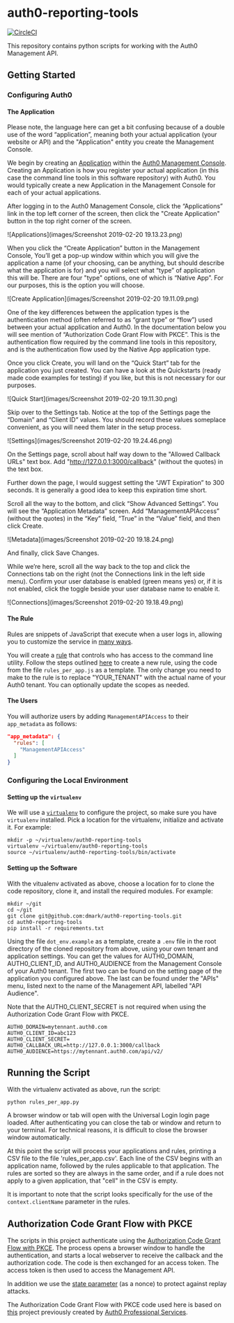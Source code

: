 # auth0-reporting-tools

[![CircleCI](https://circleci.com/gh/dmark/auth0-reporting-tools/tree/master.svg?style=svg)](https://circleci.com/gh/dmark/auth0-reporting-tools/tree/master)

This repository contains python scripts for working with the Auth0 Management API.

## Getting Started

### Configuring Auth0

#### The Application

Please note, the language here can get a bit confusing because of a double use of the word “application”, meaning both your actual application (your website or API) and the "Application" entity you create the Management Console.

We begin by creating an [Application](https://auth0.com/docs/applications) within the [Auth0 Management Console](https://manage.auth0.com/). Creating an Application is how you register your actual application (in this case the command line tools in this software repository) with Auth0. You would typically create a new Application in the Management Console for each of your actual applications.

After logging in to the Auth0 Management Console, click the “Applications” link in the top left corner of the screen, then click the "Create Application" button in the top right corner of the screen.

![Applications](images/Screenshot 2019-02-20 19.13.23.png)

When you click the “Create Application” button in the Management Console, You’ll get a pop-up window within which you will give the application a name (of your choosing, can be anything, but should describe what the application is for) and you will select what “type” of application this will be. There are four "type" options, one of which is “Native App”. For our purposes, this is the option you will choose.

![Create Application](images/Screenshot 2019-02-20 19.11.09.png)

One of the key differences between the application types is the authentication method (often referred to as “grant type” or “flow”) used between your actual application and Auth0. In the documentation below you will see mention of “Authorization Code Grant Flow with PKCE”. This is the authentication flow required by the command line tools in this repository, and is the authentication flow used by the Native App application type.

Once you click Create, you will land on the “Quick Start” tab for the application you just created. You can have a look at the Quickstarts (ready made code examples for testing) if you like, but this is not necessary for our purposes.

![Quick Start](images/Screenshot 2019-02-20 19.11.30.png)

Skip over to the Settings tab. Notice at the top of the Settings page the “Domain” and “Client ID” values. You should record these values someplace convenient, as you will need them later in the setup process.

![Settings](images/Screenshot 2019-02-20 19.24.46.png)

On the Settings page, scroll about half way down to the "Allowed Callback URLs" text box. Add "http://127.0.0.1:3000/callback" (without the quotes) in the text box.

Further down the page, I would suggest setting the “JWT Expiration” to 300 seconds. It is generally a good idea to keep this expiration time short.

Scroll all the way to the bottom, and click “Show Advanced Settings”. You will see the “Application Metadata” screen. Add “ManagementAPIAccess” (without the quotes) in the “Key” field, “True” in the “Value” field, and then click Create.

![Metadata](images/Screenshot 2019-02-20 19.18.24.png)

And finally, click Save Changes.

While we’re here, scroll all the way back to the top and click the Connections tab on the right (not the Connections link in the left side menu). Confirm your user database is enabled (green means yes) or, if it is not enabled, click the toggle beside your user database name to enable it.

![Connections](images/Screenshot 2019-02-20 19.18.49.png)

#### The Rule

Rules are snippets of JavaScript that execute when a user logs in, allowing you
to customize the service in [many ways](https://github.com/auth0/rules).

You will create a [rule](https://auth0.com/docs/rules) that controls who has
access to the command line utility. Follow the steps outlined
[here](https://auth0.com/docs/rules/guides/create) to create a new rule, using
the code from the file `rules_per_app.js` as a template. The only change you
need to make to the rule is to replace "YOUR_TENANT" with the actual name of
your Auth0 tenant. You can optionally update the scopes as needed.

#### The Users

You will authorize users by adding `ManagementAPIAccess` to their
`app_metadata` as follows:

```json
"app_metadata": {
  "rules": [
    "ManagementAPIAccess"
  ]
}
```

### Configuring the Local Environment

#### Setting up the `virtualenv`

We will use a [`virtualenv`](https://virtualenv.pypa.io/en/stable/) to configure
the project, so make sure you have `virtualenv` installed. Pick a location for
the virtualenv, initialize and activate it. For example:

```shell
mkdir -p ~/virtualenv/auth0-reporting-tools
virtualenv ~/virtualenv/auth0-reporting-tools
source ~/virtualenv/auth0-reporting-tools/bin/activate
```

#### Setting up the Software

With the vitualenv activated as above, choose a location for to clone the
code repository, clone it, and install the required modules. For example:

```shell
mkdir ~/git
cd ~/git
git clone git@github.com:dmark/auth0-reporting-tools.git
cd auth0-reporting-tools
pip install -r requirements.txt
```

Using the file `dot_env.example` as a template, create a `.env` file in the
root directory of the cloned repository from above, using your own tenant and
application settings. You can get the values for AUTH0_DOMAIN, AUTH0_CLIENT_ID,
and AUTH0_AUDIENCE from the Management Console of your Auth0 tenant. The first
two can be found on the setting page of the application you configured above.
The last can be found under the "APIs" menu, listed next to the name of the
Management API, labelled "API Audience".

Note that the AUTH0_CLIENT_SECRET is not required when using the Authorization
Code Grant Flow with PKCE.

```shell
AUTH0_DOMAIN=mytennant.auth0.com
AUTH0_CLIENT_ID=abc123
AUTH0_CLIENT_SECRET=
AUTH0_CALLBACK_URL=http://127.0.0.1:3000/callback
AUTH0_AUDIENCE=https://mytennant.auth0.com/api/v2/
```

## Running the Script

With the virtualenv activated as above, run the script:

```shell
python rules_per_app.py
```

A browser window or tab will open with the Universal Login login page loaded.
After authenticating you can close the tab or window and return to your
terminal. For technical reasons, it is difficult to close the browser window
automatically.

At this point the script will process your applications and rules, printing a
CSV file to the file 'rules_per_app.csv'. Each line of the CSV begins with an
application name, followed by the rules applicable to that application. The
rules are sorted so they are always in the same order, and if a rule does not
apply to a given application, that "cell" in the CSV is empty.

It is important to note that the script looks specifically for the use of the
`context.clientName` parameter in the rules.

## Authorization Code Grant Flow with PKCE

The scripts in this project authenticate using the [Authorization Code Grant
Flow with PKCE](https://auth0.com/docs/api-auth/tutorials/authorization-code-grant-pkce).
The process opens a browser window to handle the authentication, and starts a
local webserver to receive the callback and the authorization code. The code is
then exchanged for an access token. The access token is then used to access the
Management API.

In addition we use the [state parameter](https://auth0.com/docs/protocols/oauth2/oauth-state)
(as a nonce) to protect against replay attacks.

The Authorization Code Grant Flow with PKCE code used here is based on
[this](https://github.com/gateley-auth0/CLI-PKCE) project previously created by
[Auth0 Professional Services](https://auth0.com/professional-services/).
